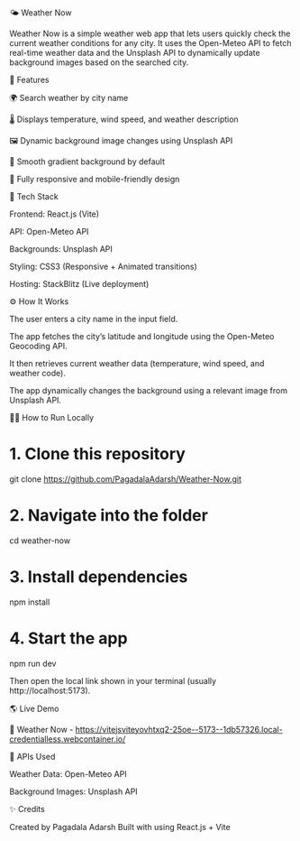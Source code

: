 🌤 Weather Now

Weather Now is a simple weather web app that lets users quickly check the current weather conditions for any city. It uses the Open-Meteo API to fetch real-time weather data and the Unsplash API to dynamically update background images based on the searched city.

🚀 Features

🌍 Search weather by city name

🌡 Displays temperature, wind speed, and weather description

🖼️ Dynamic background image changes using Unsplash API

🎨 Smooth gradient background by default

📱 Fully responsive and mobile-friendly design

🧰 Tech Stack

Frontend: React.js (Vite)

API: Open-Meteo API

Backgrounds: Unsplash API

Styling: CSS3 (Responsive + Animated transitions)

Hosting: StackBlitz (Live deployment)

⚙️ How It Works

The user enters a city name in the input field.

The app fetches the city’s latitude and longitude using the Open-Meteo Geocoding API.

It then retrieves current weather data (temperature, wind speed, and weather code).

The app dynamically changes the background using a relevant image from Unsplash API.

🧑‍💻 How to Run Locally
# 1. Clone this repository
git clone https://github.com/PagadalaAdarsh/Weather-Now.git

# 2. Navigate into the folder
cd weather-now

# 3. Install dependencies
npm install

# 4. Start the app
npm run dev


Then open the local link shown in your terminal (usually http://localhost:5173).

🌎 Live Demo

🔗 Weather Now - https://vitejsviteyovhtxq2-25oe--5173--1db57326.local-credentialless.webcontainer.io/

📜 APIs Used

Weather Data: Open-Meteo API

Background Images: Unsplash API

✨ Credits

Created by Pagadala Adarsh
Built with using React.js + Vite
